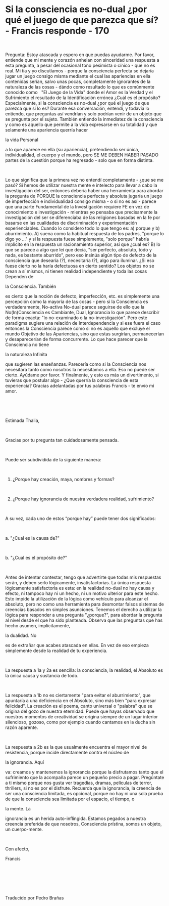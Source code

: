 # Si la consciencia es no-dual ¿por qué el juego de que parezca que sí? - Francis responde - 170



&nbsp;





Pregunta: Estoy atascada y espero en que puedas ayudarme. Por favor, entiende que mi mente y coraz&oacute;n anhelan con sinceridad una respuesta a esta pregunta, a pesar del ocasional tono pesimista o c&iacute;nico - que no es real. Mi t&iacute;a y yo discut&iacute;amos - porque la consciencia perfecta se dejar&iacute;a jugar un juego consigo misma mediante el cual las apariencias en ella contenidas ser&iacute;an, salvo unas pocas, completamente ignorantes de la naturaleza de las cosas - d&aacute;ndo como resultado lo que es com&uacute;nmente conocido como 
&nbsp;
&quot;El Juego de la Vida&quot; donde el Amor es la Verdad y el Sufrimiento el resultado de la Identificaci&oacute;n err&oacute;nea &iquest;Cu&aacute;l es el prop&oacute;sito? Especialmente, si la consciencia es no-dual &iquest;por qu&eacute; el juego de que parezca que si lo es? Durante esa conversaci&oacute;n, entend&iacute;, y todav&iacute;a lo entiendo, que preguntas as&iacute; vendr&iacute;an y solo podr&iacute;an venir de un objeto que se pregunta por el sujeto. Tambi&eacute;n entiendo la inmediatez de la consciencia y como es aquello que permite a la vida expresarse en su totalidad y que solamente una apariencia querr&iacute;a hacer 





la vida Personal





 a lo que aparece en ella (su apariencia), pretendiendo ser &uacute;nica, individualidad, el cuerpo y el mundo, pero SE ME DEBEN HABER PASADO partes de la cuesti&oacute;n porque ha regresado - solo que en forma distinta. 






&nbsp;






Lo que significa que la primera vez no entend&iacute; completamente - &iquest;que se me pas&oacute;? Si hemos de utilizar nuestra mente e intelecto para llevar a cabo la investigaci&oacute;n del ser, entonces deber&iacute;a haber una herramienta para abordar la pregunta de PORQUE la consciencia perfecta y absoluta jugar&iacute;a un juego de imperfecci&oacute;n e individualidad consigo misma - o si no es as&iacute; - parece que una parte Fundamental de la Investigaci&oacute;n requiere FE en vez de conocimiento e investigaci&oacute;n - mientras yo pensaba que precisamente la investigaci&oacute;n del ser se diferenciaba de las religiones basadas en la fe por basarse en las cualidades de discriminaci&oacute;n y experimentaci&oacute;n experienciables. Cuando lo considero todo lo que tengo es: a) porque y b) aburrimiento. A) suena como la habitual respuesta de los padres, &quot;porque lo digo yo ...&quot; y si la respuesta fuese simplemente, &quot;solo porque&quot; habr&iacute;a impl&iacute;cito en la respuesta un racionamiento superior, as&iacute; que &iquest;cual es? B) lo que se parece a algo que le&iacute; que dec&iacute;a, &quot;ser perfecto, absoluto, todo y nada, es bastante aburrido&quot;, pero eso insin&uacute;a alg&uacute;n tipo de defecto de la consciencia que desear&iacute;a (?), necesitar&iacute;a (?), algo para iluminar. &iquest;Si eso fuese cierto no la har&iacute;a defectuosa en cierto sentido? Los objetos no se crean a s&iacute; mismos, ni tienen realidad independiente y toda las cosas Dependen de 





la Consciencia. Tambi&eacute;n




 es cierto que la noci&oacute;n de defecto, imperfecci&oacute;n, etc. es simplemente una percepci&oacute;n como la mayor&iacute;a de las cosas - pero si la Consciencia es verdaderamente, No-activa No-dual parece seguirse de ello que la No(In)Consciencia es Cambiante, Dual, Ignorancia lo que parece describir de forma exacta: &quot;lo no-examinado o la no-investigaci&oacute;n&quot;. Pero este paradigma sugiere una relaci&oacute;n de Interdependencia y si ese fuera el caso entonces la Consciencia parece como si no es aquello que excluye el mundo Objetivo de las Apariencias, sino que estas surgir&iacute;an, permanecer&iacute;an y desaparecer&iacute;an de forma concurrente. Lo que hace parecer que la Consciencia no tiene 




la naturaleza Infinita





 que sugieren las ense&ntilde;anzas. Parecer&iacute;a como si la Consciencia nos necesitara tanto como nosotros la necesitamos a ella. Eso no puede ser cierto. Ay&uacute;dame por favor. Y finalmente, y esto es m&aacute;s un divertimento, si tuvieras que postular algo - &iquest;Que querr&iacute;a la consciencia de esta experiencia? Gracias adelantadas por tus palabras Francis - te env&iacute;o mi amor.






&nbsp;







&nbsp;






Estimada Thalia,






&nbsp;






Gracias por tu pregunta tan cuidadosamente pensada.






&nbsp;






Puede ser subdividida de la siguiente manera: 






&nbsp;






1. &iquest;Porque hay creaci&oacute;n, maya, nombres y formas?






&nbsp;






2. &iquest;Porque hay ignorancia de nuestra verdadera realidad, sufrimiento?






&nbsp;






A su vez, cada uno de estos &ldquo;porque hay&rdquo; puede tener dos significados:






&nbsp;






a. &quot;&iquest;Cual es la causa de?&quot;






&nbsp;






b. &quot;&iquest;Cual es el prop&oacute;sito de?&quot;






&nbsp;






Antes de intentar contestar, tengo que advertirte que todas mis respuestas ser&aacute;n, y deben serlo l&oacute;gicamente, insatisfactorias. La &uacute;nica respuesta l&oacute;gicamente satisfactoria es esta: en la realidad no-dual no hay causa y efecto, ni tampoco hay ni un hecho, ni un motivo ulterior para este hecho. Esto impide la utilizaci&oacute;n de la l&oacute;gica como veh&iacute;culo para alcanzar el absoluto, pero no como una herramienta para desmontar falsos sistemas de creencias basados en simples asunciones. Tenemos el derecho a utilizar la l&oacute;gica para responder a una pregunta &quot;&iquest;porque?&quot;, para abordar la pregunta al nivel desde el que ha sido planteada. Observa que las preguntas que has hecho asumen, impl&iacute;citamente, 





la dualidad. No





 es de extra&ntilde;ar que acabes atascada en ellas. En vez de eso empieza simplemente desde la realidad de tu experiencia.






&nbsp;






La respuesta a 1a y 2a es sencilla: la consciencia, la realidad, el Absoluto es la &uacute;nica causa y sustancia de todo.






&nbsp;






La respuesta a 1b no es ciertamente &quot;para evitar el aburrimiento&quot;, que apuntar&iacute;a a una deficiencia en el Absoluto, sino m&aacute;s bien &quot;para expresar felicidad&quot;. La creaci&oacute;n es el poema, canto universal o &quot;palabra&quot; que se origina del gozo de nuestra eternidad. Puede que hayas observado que nuestros momentos de creatividad se origina siempre de un lugar interior silencioso, gozoso, como por ejemplo cuando cantamos en la ducha sin raz&oacute;n aparente.






&nbsp;






La respuesta a 2b es la que usualmente encuentra el mayor nivel de resistencia, porque incide directamente contra el n&uacute;cleo de 





la ignorancia. Aqu&iacute;




 va: creamos y mantenemos la ignorancia porque la disfrutamos tanto que el sufrimiento que la acompa&ntilde;a parece un peque&ntilde;o precio a pagar. Preg&uacute;ntate a ti mismo porque nos gusta ver tragedias, dramas, pel&iacute;culas de terror, thrillers, si no es por el disfrute. Recuerda que la ignorancia, la creencia de ser una consciencia limitada, es opcional, porque no hay ni una sola prueba de que la consciencia sea limitada por el espacio, el tiempo, o 




la mente. La





 ignorancia es un herida auto-inflingida. Estamos pegados a nuestra creencia preferida de que nosotros, Consciencia pr&iacute;stina, somos un objeto, un cuerpo-mente.






&nbsp;






Con afecto,





Francis






&nbsp;







&nbsp;







&nbsp;






Traducido por Pedro Bra&ntilde;as






